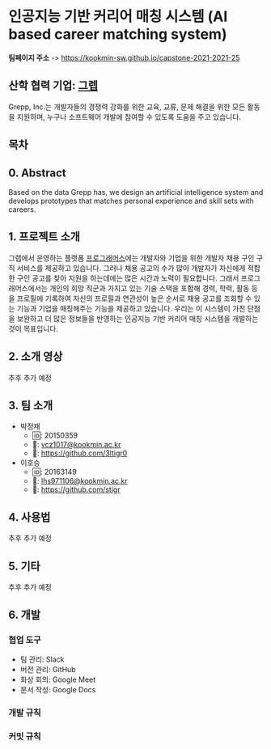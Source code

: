 # 인공지능 기반 커리어 매칭 시스템 (AI based career matching system)

**팀페이지 주소** -> https://kookmin-sw.github.io/capstone-2021-2021-25

## 산학 협력 기업: [그렙](https://www.grepp.co/)

Grepp, Inc.는 개발자들의 경쟁력 강화를 위한 교육, 교류, 문제 해결을 위한 모든 활동을 지원하며, 누구나 소프트웨어 개발에 참여할 수 있도록 도움을 주고 있습니다.

## 목차

## 0. Abstract

Based on the data Grepp has, we design an artificial intelligence system and develops prototypes that matches personal experience and skill sets with careers.

## 1. 프로젝트 소개

그렙에서 운영하는 플랫폼 [프로그래머스](https://programmers.co.kr/)에는 개발자와 기업을 위한 개발자 채용 구인 구직 서비스를 제공하고 있습니다. 그러나 채용 공고의 수가 많아 개발자가 자신에게 적합한 구인 공고를 찾아 지원을 하는데에는 많은 시간과 노력이 필요합니다. 그래서 프로그래머스에서는 개인의 희망 직군과 가지고 있는 기술 스택을 포함해 경력, 학력, 활동 등을 프로필에 기록하여 자신의 프로필과 연관성이 높은 순서로 채용 공고를 조회할 수 있는 기능과 기업을 매칭해주는 기능을 제공하고 있습니다. 우리는 이 시스템이 가진 단점을 보완하고 더 많은 정보들을 반영하는 인공지능 기반 커리어 매칭 시스템을 개발하는 것이 목표입니다.

## 2. 소개 영상

추후 추가 예정

## 3. 팀 소개

- 박정재
	- 🆔: 20150359
	- 📧: vcz1017@kookmin.ac.kr
	- 📁: https://github.com/3ltigr0
- 이호승
	- 🆔: 20163149
	- 📧: lhs971106@kookmin.ac.kr
	- 📁: https://github.com/stigr

## 4. 사용법

추후 추가 예정

## 5. 기타

추후 추가 예정

## 6. 개발

### 협업 도구

- 팀 관리: Slack
- 버전 관리: GitHub
- 화상 회의: Google Meet
- 문서 작성: Google Docs

### 개발 규칙

### 커밋 규칙
